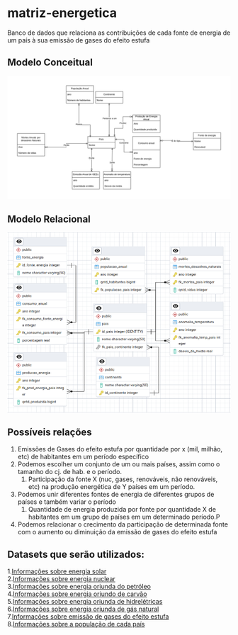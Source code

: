 # matriz-energetica
Banco de dados que relaciona as contribuições de cada fonte de energia de um país à sua emissão de gases do efeito estufa

## Modelo Conceitual
![Modelo Conceitual](./assets/modelo_conceitual.jpg)

## Modelo Relacional
![Modelo Relacional](./assets/modelo_relacional.png)


## Possíveis relações
1. Emissões de Gases do efeito estufa por quantidade por x (mil, milhão, etc) de habitantes em um período específico
2. Podemos escolher um conjunto de um ou mais países, assim como o tamanho do cj. de hab. e o período.
    1. Participação da fonte X (nuc, gases, renováveis, não renováveis, etc) na produção energética de Y países em um período.
3. Podemos unir diferentes fontes de energia de diferentes grupos de países e também variar o período
    1. Quantidade de energia produzida por fonte por quantidade X de habitantes em um grupo de países em um determinado período.P
4. Podemos relacionar o crecimento da participação de determinada fonte com o aumento ou diminuição da emissão de gases do efeito estufa

## Datasets que serão utilizados:
1.[Informações sobre energia solar](https://ourworldindata.org/grapher/solar-share-energy) <br>
2.[Informações sobre energia nuclear](https://ourworldindata.org/grapher/nuclear-primary-energy) <br>
3.[Informações sobre energia oriunda do petróleo](https://ourworldindata.org/grapher/oil-share-energy) <br>
4.[Informações sobre energia oriundo de carvão](https://ourworldindata.org/grapher/coal-energy-share) <br>
5.[Informações sobre energia oriunda de hidrelétricas](https://ourworldindata.org/grapher/hydro-share-energy) <br>
6.[Informações sobre energia oriunda de gás natural](https://ourworldindata.org/grapher/gas-share-energy) <br>
7.[Informações sobre emissão de gases do efeito estufa](https://ourworldindata.org/grapher/per-capita-ghg-emissions) <br>
8.[Informações sobre a população de cada país](https://data.worldbank.org/indicator/SP.POP.TOTL?end=2023&most_recent_year_desc=false&start=1960&view=chart)
